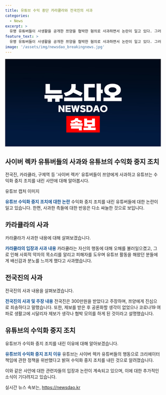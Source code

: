 ```yaml
---
title: 유튜브 수익 중단 카라큘라와 전국진의 사과
categories:
  - News
excerpt: >
  유명 유튜버들이 사생활을 공개한 쯔양을 협박한 혐의로 사과하면서 논란이 일고 있다. 그러나 사과에 대한 반응은 싸늘한데, 돈을 뜯어낸 혐의를 받는 유튜버들의 사과가 유튜브 수익 중단 후에 나와 돈 문제에 민감하다는 비판이다. 이에 유튜브는 사이버 렉카 유튜버들의 수익을 중단하기로 결정했다.
feature_text: >
  유명 유튜버들이 사생활을 공개한 쯔양을 협박한 혐의로 사과하면서 논란이 일고 있다. 그러나 사과에 대한 반응은 싸늘한데, 돈을 뜯어낸 혐의를 받는 유튜버들의 사과가 유튜브 수익 중단 후에 나와 돈 문제에 민감하다는 비판이다. 이에 유튜브는 사이버 렉카 유튜버들의 수익을 중단하기로 결정했다.
image: '/assets/img/newsdao_breakingnews.jpg'
---
```


<p><img src="/assets/img/newsdao_breakingnews.jpg" alt="pcversion 속보" /></p>

<h2 data-ke-size="size26">사이버 렉카 유튜버들의 사과와 유튜브의 수익화 중지 조치</h2>

<p>전국진, 카라큘라, 구제역 등 '사이버 렉카' 유튜버들이 쯔양에게 사과하고 유튜브는 수익화 중지 조치를 내린 사안에 대해 알아봅시다.</p>

<p data-ke-size="size16">유튜브 캡처 이미지</p>

<p><b><span style="color: #1a5490;">유튜브 수익화 중지 조치에 대한 논란</span></b>
수익화 중지 조치를 내린 유튜버들에 대한 논란이 일고 있습니다. 한편, 사과한 측들에 대한 반응은 다소 싸늘한 것으로 보입니다.</p>

<h2 data-ke-size="size26">카라큘라의 사과</h2>

<p>카라큘라가 사과한 내용에 대해 살펴보겠습니다.</p>

<p><b><span style="color: #1a5490;">카라큘라의 입장과 사과 내용</span></b>
카라큘라는 자신의 행동에 대해 오해를 불러일으켰고, 그로 인해 사회적 약자의 목소리를 알리고 피해자를 도우며 유튜브 활동을 해왔던 분들에게 배신감과 분노를 느끼게 했다고 사과했습니다.</p>

<h2 data-ke-size="size26">전국진의 사과</h2>

<p>전국진의 사과 내용을 살펴보겠습니다.</p>

<p><b><span style="color: #1a5490;">전국진의 사과 및 주장 내용</span></b>
전국진은 300만원을 받았다고 주장하며, 쯔양에게 진심으로 죄송하다고 말했습니다. 또한, 제보를 받은 후 공론화할 생각이 없었으나 코로나19 여파로 생활고에 시달리자 제보가 생각나 협박 모의를 하게 된 것이라고 설명했습니다.</p>

<h2 data-ke-size="size26">유튜브의 수익화 중지 조치</h2>

<p>유튜브가 수익화 중지 조치를 내린 이유에 대해 알아보겠습니다.</p>

<p><b><span style="color: #1a5490;">유튜브의 수익화 중지 조치 이유</span></b>
유튜브는 사이버 렉카 유튜버들의 행동으로 크리에이터 책임에 관한 정책을 위반했다고 밝혀 수익화 중지 조치를 내린 것으로 알려졌습니다.</p>

<p>이와 같은 사안에 대한 관련자들의 입장과 논란이 계속되고 있으며, 이에 대한 추가적인 소식이 기다려지고 있습니다.</p>
실시간 뉴스 속보는, <a href="https://newsdao.kr" rel="dofollow">https://newsdao.kr</a>


